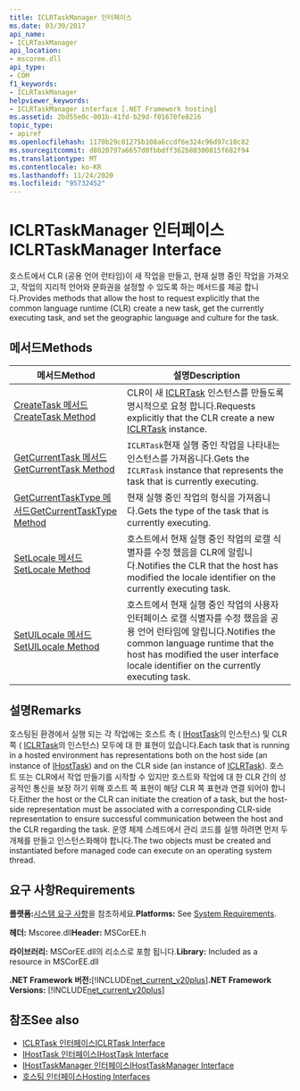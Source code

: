 ```yaml
---
title: ICLRTaskManager 인터페이스
ms.date: 03/30/2017
api_name:
- ICLRTaskManager
api_location:
- mscoree.dll
api_type:
- COM
f1_keywords:
- ICLRTaskManager
helpviewer_keywords:
- ICLRTaskManager interface [.NET Framework hosting]
ms.assetid: 2bd55e0c-001b-41fd-b29d-f01670fe8216
topic_type:
- apiref
ms.openlocfilehash: 1170b29c01275b108a6ccdf6e324c96d97c10c82
ms.sourcegitcommit: d8020797a6657d0fbbdff362b80300815f682f94
ms.translationtype: MT
ms.contentlocale: ko-KR
ms.lasthandoff: 11/24/2020
ms.locfileid: "95732452"
---
```

# <a name="iclrtaskmanager-interface"></a><span data-ttu-id="b7926-102">ICLRTaskManager 인터페이스</span><span class="sxs-lookup"><span data-stu-id="b7926-102">ICLRTaskManager Interface</span></span>

<span data-ttu-id="b7926-103">호스트에서 CLR (공용 언어 런타임)이 새 작업을 만들고, 현재 실행 중인 작업을 가져오고, 작업의 지리적 언어와 문화권을 설정할 수 있도록 하는 메서드를 제공 합니다.</span><span class="sxs-lookup"><span data-stu-id="b7926-103">Provides methods that allow the host to request explicitly that the common language runtime (CLR) create a new task, get the currently executing task, and set the geographic language and culture for the task.</span></span>  
  
## <a name="methods"></a><span data-ttu-id="b7926-104">메서드</span><span class="sxs-lookup"><span data-stu-id="b7926-104">Methods</span></span>  
  
|<span data-ttu-id="b7926-105">메서드</span><span class="sxs-lookup"><span data-stu-id="b7926-105">Method</span></span>|<span data-ttu-id="b7926-106">설명</span><span class="sxs-lookup"><span data-stu-id="b7926-106">Description</span></span>|  
|------------|-----------------|  
|[<span data-ttu-id="b7926-107">CreateTask 메서드</span><span class="sxs-lookup"><span data-stu-id="b7926-107">CreateTask Method</span></span>](iclrtaskmanager-createtask-method.md)|<span data-ttu-id="b7926-108">CLR이 새 [ICLRTask](iclrtask-interface.md) 인스턴스를 만들도록 명시적으로 요청 합니다.</span><span class="sxs-lookup"><span data-stu-id="b7926-108">Requests explicitly that the CLR create a new [ICLRTask](iclrtask-interface.md) instance.</span></span>|  
|[<span data-ttu-id="b7926-109">GetCurrentTask 메서드</span><span class="sxs-lookup"><span data-stu-id="b7926-109">GetCurrentTask Method</span></span>](iclrtaskmanager-getcurrenttask-method.md)|<span data-ttu-id="b7926-110">`ICLRTask`현재 실행 중인 작업을 나타내는 인스턴스를 가져옵니다.</span><span class="sxs-lookup"><span data-stu-id="b7926-110">Gets the `ICLRTask` instance that represents the task that is currently executing.</span></span>|  
|[<span data-ttu-id="b7926-111">GetCurrentTaskType 메서드</span><span class="sxs-lookup"><span data-stu-id="b7926-111">GetCurrentTaskType Method</span></span>](iclrtaskmanager-getcurrenttasktype-method.md)|<span data-ttu-id="b7926-112">현재 실행 중인 작업의 형식을 가져옵니다.</span><span class="sxs-lookup"><span data-stu-id="b7926-112">Gets the type of the task that is currently executing.</span></span>|  
|[<span data-ttu-id="b7926-113">SetLocale 메서드</span><span class="sxs-lookup"><span data-stu-id="b7926-113">SetLocale Method</span></span>](iclrtaskmanager-setlocale-method.md)|<span data-ttu-id="b7926-114">호스트에서 현재 실행 중인 작업의 로캘 식별자를 수정 했음을 CLR에 알립니다.</span><span class="sxs-lookup"><span data-stu-id="b7926-114">Notifies the CLR that the host has modified the locale identifier on the currently executing task.</span></span>|  
|[<span data-ttu-id="b7926-115">SetUILocale 메서드</span><span class="sxs-lookup"><span data-stu-id="b7926-115">SetUILocale Method</span></span>](iclrtaskmanager-setuilocale-method.md)|<span data-ttu-id="b7926-116">호스트에서 현재 실행 중인 작업의 사용자 인터페이스 로캘 식별자를 수정 했음을 공용 언어 런타임에 알립니다.</span><span class="sxs-lookup"><span data-stu-id="b7926-116">Notifies the common language runtime that the host has modified the user interface locale identifier on the currently executing task.</span></span>|  
  
## <a name="remarks"></a><span data-ttu-id="b7926-117">설명</span><span class="sxs-lookup"><span data-stu-id="b7926-117">Remarks</span></span>  

 <span data-ttu-id="b7926-118">호스팅된 환경에서 실행 되는 각 작업에는 호스트 측 ( [IHostTask](ihosttask-interface.md)의 인스턴스) 및 CLR 쪽 ( [ICLRTask](iclrtask-interface.md)의 인스턴스) 모두에 대 한 표현이 있습니다.</span><span class="sxs-lookup"><span data-stu-id="b7926-118">Each task that is running in a hosted environment has representations both on the host side (an instance of [IHostTask](ihosttask-interface.md)) and on the CLR side (an instance of [ICLRTask](iclrtask-interface.md)).</span></span> <span data-ttu-id="b7926-119">호스트 또는 CLR에서 작업 만들기를 시작할 수 있지만 호스트와 작업에 대 한 CLR 간의 성공적인 통신을 보장 하기 위해 호스트 쪽 표현이 해당 CLR 쪽 표현과 연결 되어야 합니다.</span><span class="sxs-lookup"><span data-stu-id="b7926-119">Either the host or the CLR can initiate the creation of a task, but the host-side representation must be associated with a corresponding CLR-side representation to ensure successful communication between the host and the CLR regarding the task.</span></span> <span data-ttu-id="b7926-120">운영 체제 스레드에서 관리 코드를 실행 하려면 먼저 두 개체를 만들고 인스턴스화해야 합니다.</span><span class="sxs-lookup"><span data-stu-id="b7926-120">The two objects must be created and instantiated before managed code can execute on an operating system thread.</span></span>  
  
## <a name="requirements"></a><span data-ttu-id="b7926-121">요구 사항</span><span class="sxs-lookup"><span data-stu-id="b7926-121">Requirements</span></span>  

 <span data-ttu-id="b7926-122">**플랫폼:**[시스템 요구 사항](../../get-started/system-requirements.md)을 참조하세요.</span><span class="sxs-lookup"><span data-stu-id="b7926-122">**Platforms:** See [System Requirements](../../get-started/system-requirements.md).</span></span>  
  
 <span data-ttu-id="b7926-123">**헤더:** Mscoree.dll</span><span class="sxs-lookup"><span data-stu-id="b7926-123">**Header:** MSCorEE.h</span></span>  
  
 <span data-ttu-id="b7926-124">**라이브러리:** MSCorEE.dll의 리소스로 포함 됩니다.</span><span class="sxs-lookup"><span data-stu-id="b7926-124">**Library:** Included as a resource in MSCorEE.dll</span></span>  
  
 <span data-ttu-id="b7926-125">**.NET Framework 버전:**[!INCLUDE[net_current_v20plus](../../../../includes/net-current-v20plus-md.md)]</span><span class="sxs-lookup"><span data-stu-id="b7926-125">**.NET Framework Versions:** [!INCLUDE[net_current_v20plus](../../../../includes/net-current-v20plus-md.md)]</span></span>  
  
## <a name="see-also"></a><span data-ttu-id="b7926-126">참조</span><span class="sxs-lookup"><span data-stu-id="b7926-126">See also</span></span>

- [<span data-ttu-id="b7926-127">ICLRTask 인터페이스</span><span class="sxs-lookup"><span data-stu-id="b7926-127">ICLRTask Interface</span></span>](iclrtask-interface.md)
- [<span data-ttu-id="b7926-128">IHostTask 인터페이스</span><span class="sxs-lookup"><span data-stu-id="b7926-128">IHostTask Interface</span></span>](ihosttask-interface.md)
- [<span data-ttu-id="b7926-129">IHostTaskManager 인터페이스</span><span class="sxs-lookup"><span data-stu-id="b7926-129">IHostTaskManager Interface</span></span>](ihosttaskmanager-interface.md)
- [<span data-ttu-id="b7926-130">호스팅 인터페이스</span><span class="sxs-lookup"><span data-stu-id="b7926-130">Hosting Interfaces</span></span>](hosting-interfaces.md)

